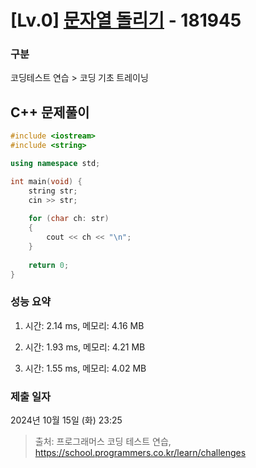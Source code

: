 # [Lv.0] [문자열 돌리기](https://school.programmers.co.kr/learn/courses/30/lessons/181945?language=cpp) - 181945 

### 구분

코딩테스트 연습 > 코딩 기초 트레이닝

## C++ 문제풀이

```cpp
#include <iostream>
#include <string>

using namespace std;

int main(void) {
    string str;
    cin >> str;
    
    for (char ch: str) 
    {
        cout << ch << "\n";
    }
    
    return 0;
}
```

### 성능 요약

1. 시간: 2.14 ms, 메모리: 4.16 MB

2. 시간: 1.93 ms, 메모리: 4.21 MB
3. 시간: 1.55 ms, 메모리: 4.02 MB

### 제출 일자

2024년 10월 15일 (화) 23:25

> 출처: 프로그래머스 코딩 테스트 연습, https://school.programmers.co.kr/learn/challenges